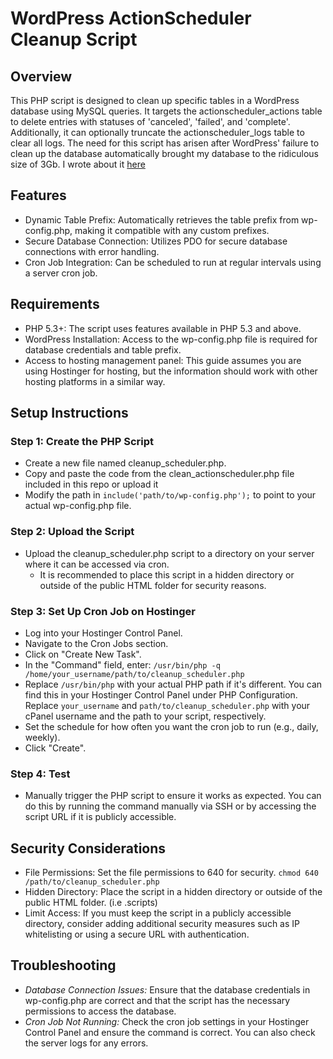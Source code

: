 # WordPress ActionScheduler Cleanup Script

## Overview
This PHP script is designed to clean up specific tables in a WordPress database using MySQL queries. It targets the actionscheduler_actions table to delete entries with statuses of 'canceled', 'failed', and 'complete'. 
Additionally, it can optionally truncate the actionscheduler_logs table to clear all logs.
The need for this script has arisen after WordPress' failure to clean up the database automatically brought my database to the ridiculous size of 3Gb. I wrote about it [here](https://fabienb.blog/almost-blew-up-wordpress-blog-with-wrong-setting/) 

## Features
- Dynamic Table Prefix: Automatically retrieves the table prefix from wp-config.php, making it compatible with any custom prefixes.
- Secure Database Connection: Utilizes PDO for secure database connections with error handling.
- Cron Job Integration: Can be scheduled to run at regular intervals using a server cron job.

## Requirements
- PHP 5.3+: The script uses features available in PHP 5.3 and above.
- WordPress Installation: Access to the wp-config.php file is required for database credentials and table prefix.
- Access to hosting management panel: This guide assumes you are using Hostinger for hosting, but the information should work with other hosting platforms in a similar way.

## Setup Instructions
### Step 1: Create the PHP Script
- Create a new file named cleanup_scheduler.php.
- Copy and paste the code from the clean_actionscheduler.php file included in this repo or upload it
- Modify the path in ```include('path/to/wp-config.php');``` to point to your actual wp-config.php file.

### Step 2: Upload the Script
- Upload the cleanup_scheduler.php script to a directory on your server where it can be accessed via cron.
  - It is recommended to place this script in a hidden directory or outside of the public HTML folder for security reasons.

### Step 3: Set Up Cron Job on Hostinger
- Log into your Hostinger Control Panel.
- Navigate to the Cron Jobs section.
- Click on "Create New Task".
- In the "Command" field, enter: ```/usr/bin/php -q /home/your_username/path/to/cleanup_scheduler.php```
- Replace ```/usr/bin/php``` with your actual PHP path if it's different. You can find this in your Hostinger Control Panel under PHP Configuration. Replace ```your_username``` and ```path/to/cleanup_scheduler.php``` with your cPanel username and the path to your script, respectively.
- Set the schedule for how often you want the cron job to run (e.g., daily, weekly).
- Click "Create".

### Step 4: Test
- Manually trigger the PHP script to ensure it works as expected. You can do this by running the command manually via SSH or by accessing the script URL if it is publicly accessible.

## Security Considerations
- File Permissions: Set the file permissions to 640 for security. ```chmod 640 /path/to/cleanup_scheduler.php```
- Hidden Directory: Place the script in a hidden directory or outside of the public HTML folder. (i.e .scripts)
- Limit Access: If you must keep the script in a publicly accessible directory, consider adding additional security measures such as IP whitelisting or using a secure URL with authentication.

## Troubleshooting
- *Database Connection Issues:* Ensure that the database credentials in wp-config.php are correct and that the script has the necessary permissions to access the database.
- *Cron Job Not Running:* Check the cron job settings in your Hostinger Control Panel and ensure the command is correct. You can also check the server logs for any errors.
